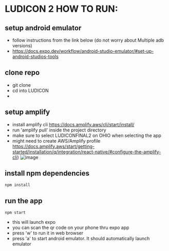 # LUDICON 2 HOW TO RUN:


## setup android emulator
- follow instructions from the link below (do not worry about Multiple adb versions)
- https://docs.expo.dev/workflow/android-studio-emulator/#set-up-android-studios-tools

## clone repo
- git clone
- cd into LUDICON
- 
## setup amplify 
- install amplify cli https://docs.amplify.aws/cli/start/install/
- run 'amplify pull' inside the project directory
- make sure to select LUDICONFINAL2 on OHIO when selecting the app
- might need to create AWS/Amplify profile https://docs.amplify.aws/start/getting-started/installation/q/integration/react-native/#configure-the-amplify-cli)
![image](https://github.com/Ludicon2023/Ludicon/assets/70405634/82c4f049-2716-4f90-8588-e2b2d24e3f63)

## install npm dependencies
```
npm install
```

## run the app
```
npm start
```
- this will launch expo
- you can scan the qr code on your phone thru expo app
- press 'w' to run it in web browser
- press 'a' to start android emulator. It should automatically launch emulator
